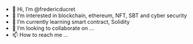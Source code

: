 - 👋 Hi, I’m @fredericducret
- 👀 I’m interested in blockchain, ethereum, NFT, SBT and cyber security
- 🌱 I’m currently learning smart contract, Solidity
- 💞️ I’m looking to collaborate on ...
- 📫 How to reach me ...

<!---
fredericducret/fredericducret is a ✨ special ✨ repository because its `README.md` (this file) appears on your GitHub profile.
You can click the Preview link to take a look at your changes.
--->

